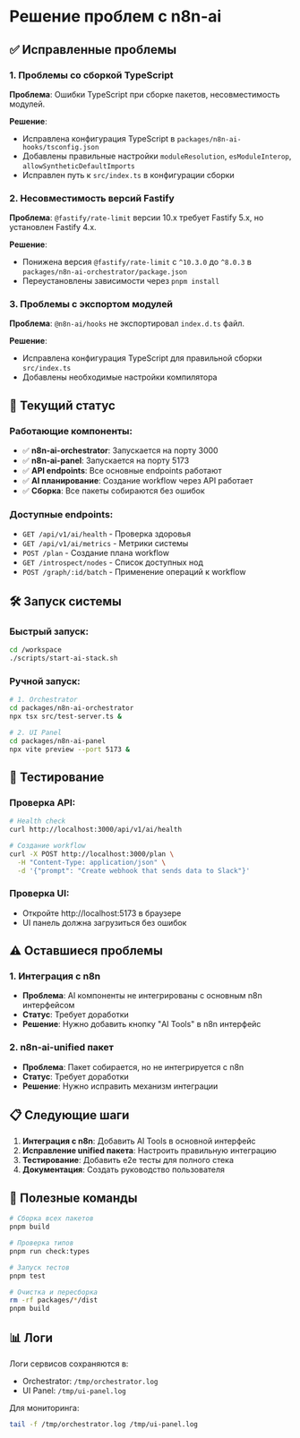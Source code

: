 # Решение проблем с n8n-ai

## ✅ Исправленные проблемы

### 1. Проблемы со сборкой TypeScript

**Проблема**: Ошибки TypeScript при сборке пакетов, несовместимость модулей.

**Решение**:
- Исправлена конфигурация TypeScript в `packages/n8n-ai-hooks/tsconfig.json`
- Добавлены правильные настройки `moduleResolution`, `esModuleInterop`, `allowSyntheticDefaultImports`
- Исправлен путь к `src/index.ts` в конфигурации сборки

### 2. Несовместимость версий Fastify

**Проблема**: `@fastify/rate-limit` версии 10.x требует Fastify 5.x, но установлен Fastify 4.x.

**Решение**:
- Понижена версия `@fastify/rate-limit` с `^10.3.0` до `^8.0.3` в `packages/n8n-ai-orchestrator/package.json`
- Переустановлены зависимости через `pnpm install`

### 3. Проблемы с экспортом модулей

**Проблема**: `@n8n-ai/hooks` не экспортировал `index.d.ts` файл.

**Решение**:
- Исправлена конфигурация TypeScript для правильной сборки `src/index.ts`
- Добавлены необходимые настройки компилятора

## 🚀 Текущий статус

### Работающие компоненты:
- ✅ **n8n-ai-orchestrator**: Запускается на порту 3000
- ✅ **n8n-ai-panel**: Запускается на порту 5173
- ✅ **API endpoints**: Все основные endpoints работают
- ✅ **AI планирование**: Создание workflow через API работает
- ✅ **Сборка**: Все пакеты собираются без ошибок

### Доступные endpoints:
- `GET /api/v1/ai/health` - Проверка здоровья
- `GET /api/v1/ai/metrics` - Метрики системы
- `POST /plan` - Создание плана workflow
- `GET /introspect/nodes` - Список доступных нод
- `POST /graph/:id/batch` - Применение операций к workflow

## 🛠️ Запуск системы

### Быстрый запуск:
```bash
cd /workspace
./scripts/start-ai-stack.sh
```

### Ручной запуск:
```bash
# 1. Orchestrator
cd packages/n8n-ai-orchestrator
npx tsx src/test-server.ts &

# 2. UI Panel
cd packages/n8n-ai-panel
npx vite preview --port 5173 &
```

## 🧪 Тестирование

### Проверка API:
```bash
# Health check
curl http://localhost:3000/api/v1/ai/health

# Создание workflow
curl -X POST http://localhost:3000/plan \
  -H "Content-Type: application/json" \
  -d '{"prompt": "Create webhook that sends data to Slack"}'
```

### Проверка UI:
- Откройте http://localhost:5173 в браузере
- UI панель должна загрузиться без ошибок

## ⚠️ Оставшиеся проблемы

### 1. Интеграция с n8n
- **Проблема**: AI компоненты не интегрированы с основным n8n интерфейсом
- **Статус**: Требует доработки
- **Решение**: Нужно добавить кнопку "AI Tools" в n8n интерфейс

### 2. n8n-ai-unified пакет
- **Проблема**: Пакет собирается, но не интегрируется с n8n
- **Статус**: Требует доработки
- **Решение**: Нужно исправить механизм интеграции

## 📋 Следующие шаги

1. **Интеграция с n8n**: Добавить AI Tools в основной интерфейс
2. **Исправление unified пакета**: Настроить правильную интеграцию
3. **Тестирование**: Добавить e2e тесты для полного стека
4. **Документация**: Создать руководство пользователя

## 🔧 Полезные команды

```bash
# Сборка всех пакетов
pnpm build

# Проверка типов
pnpm run check:types

# Запуск тестов
pnpm test

# Очистка и пересборка
rm -rf packages/*/dist
pnpm build
```

## 📊 Логи

Логи сервисов сохраняются в:
- Orchestrator: `/tmp/orchestrator.log`
- UI Panel: `/tmp/ui-panel.log`

Для мониторинга:
```bash
tail -f /tmp/orchestrator.log /tmp/ui-panel.log
```
